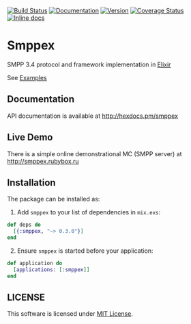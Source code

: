 [![Build Status](https://travis-ci.org/savonarola/smppex.svg?branch=master)](https://travis-ci.org/savonarola/smppex)
[![Documentation](https://img.shields.io/badge/docs-hexpm-blue.svg)](http://hexdocs.pm/smppex)
[![Version](https://img.shields.io/hexpm/v/smppex.svg)](https://hex.pm/packages/smppex)
[![Coverage Status](https://coveralls.io/repos/github/savonarola/smppex/badge.svg?branch=master)](https://coveralls.io/github/savonarola/smppex?branch=master)
[![Inline docs](http://inch-ci.org/github/savonarola/smppex.svg?branch=master)](http://inch-ci.org/github/savonarola/smppex)

# Smppex

SMPP 3.4 protocol and framework implementation in [Elixir](http://elixir-lang.org)

See [Examples](https://hexdocs.pm/smppex/SMPPEX.html)

## Documentation

API documentation is available at http://hexdocs.pm/smppex

## Live Demo

There is a simple online demonstrational MC (SMPP server) at http://smppex.rubybox.ru

## Installation

The package can be installed as:

  1. Add `smppex` to your list of dependencies in `mix.exs`:

  ```elixir
  def deps do
    [{:smppex, "~> 0.3.0"}]
  end
  ```

  2. Ensure `smppex` is started before your application:

  ```elixir
  def application do
    [applications: [:smppex]]
  end
  ```

## LICENSE

This software is licensed under [MIT License](LICENSE).
